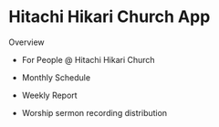 Hitachi Hikari Church App
====

Overview

* For People @ Hitachi Hikari Church

* Monthly Schedule

* Weekly Report

* Worship sermon recording distribution
